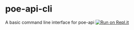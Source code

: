 # poe-api-cli
A basic command line interface for poe-api
[![Run on Repl.it](https://replit.com/badge/github/riolubruh/poe-api-cli)](https://replit.com/new/github/riolubruh/poe-api-cli)